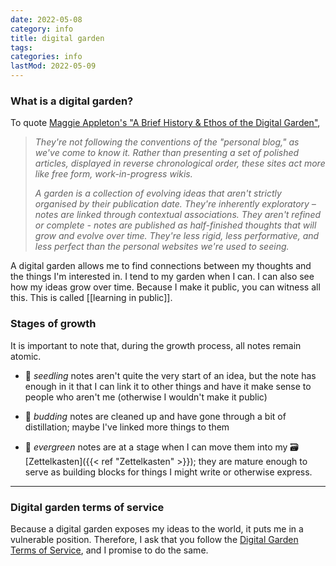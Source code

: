 ```yaml
---
date: 2022-05-08
category: info
title: digital garden
tags:
categories: info
lastMod: 2022-05-09
---
```

### What is a digital garden?

To quote [Maggie Appleton's "A Brief History & Ethos of the Digital Garden"](https://maggieappleton.com/garden-history),

> *They're not following the conventions of the "personal blog," as we've come to know it. Rather than presenting a set of polished articles, displayed in reverse chronological order, these sites act more like free form, work-in-progress wikis.*
> 
> *A garden is a collection of evolving ideas that aren't strictly organised by their publication date. They're inherently exploratory – notes are linked through contextual associations. They aren't refined or complete - notes are published as half-finished thoughts that will grow and evolve over time. They're less rigid, less performative, and less perfect than the personal websites we're used to seeing.*

A digital garden allows me to find connections between my thoughts and the things I'm interested in. I tend to my garden when I can. I can also see how my ideas grow over time. Because I make it public, you can witness all this. This is called [[learning in public]].

### Stages of growth

It is important to note that, during the growth process, all notes remain atomic.

- 🌱 *seedling* notes aren't quite the very start of an idea, but the note has enough in it that I can link it to other things and have it make sense to people who aren't me (otherwise I wouldn't make it public)

- 🌿 *budding* notes are cleaned up and have gone through a bit of distillation; maybe I've linked more things to them

- 🌳 *evergreen* notes are at a stage when I can move them into my 🗃 [Zettelkasten]({{< ref "Zettelkasten" >}}); they are mature enough to serve as building blocks for things I might write or otherwise express.

-----

### Digital garden terms of service

Because a digital garden exposes my ideas to the world, it puts me in a vulnerable position. Therefore, I ask that you follow the [Digital Garden Terms of Service](https://www.swyx.io/digital-garden-tos), and I promise to do the same.
